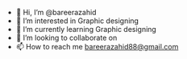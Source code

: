 - 👋 Hi, I’m @bareerazahid
- 👀 I’m interested in Graphic designing 
- 🌱 I’m currently learning Graphic designing 
- 💞️ I’m looking to collaborate on 
- 📫 How to reach me bareerazahid88@gmail.com

<!---
bareerazahid/bareerazahid is a ✨ special ✨ repository because its `README.md` (this file) appears on your GitHub profile.
You can click the Preview link to take a look at your changes.
--->
